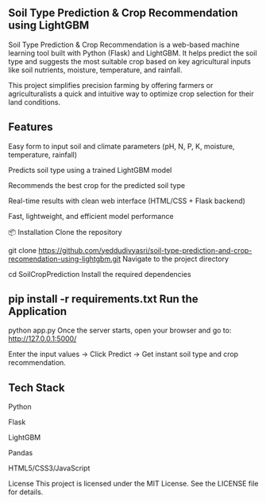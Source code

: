 Soil Type Prediction & Crop Recommendation using LightGBM
---------------------------------------------------------
Soil Type Prediction & Crop Recommendation is a web-based machine learning tool built with Python (Flask) and LightGBM. It helps predict the soil type and suggests the most suitable crop based on key agricultural inputs like soil nutrients, moisture, temperature, and rainfall.

This project simplifies precision farming by offering farmers or agriculturalists a quick and intuitive way to optimize crop selection for their land conditions.

Features
--------
 Easy form to input soil and climate parameters (pH, N, P, K, moisture, temperature, rainfall)

 Predicts soil type using a trained LightGBM model

 Recommends the best crop for the predicted soil type

 Real-time results with clean web interface (HTML/CSS + Flask backend)

 Fast, lightweight, and efficient model performance

📦 Installation
Clone the repository

git clone https://github.com/yeddudivyasri/soil-type-prediction-and-crop-recomendation-using-lightgbm.git
Navigate to the project directory

cd SoilCropPrediction
Install the required dependencies

pip install -r requirements.txt
 Run the Application
 ------------------

python app.py
Once the server starts, open your browser and go to:
http://127.0.0.1:5000/

Enter the input values → Click Predict → Get instant soil type and crop recommendation.

Tech Stack
----------
Python

Flask

LightGBM

Pandas

HTML5/CSS3/JavaScript

License
This project is licensed under the MIT License. See the LICENSE file for details.

